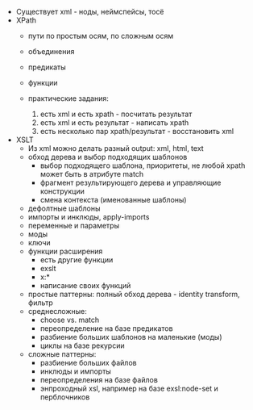 * Существует xml - ноды, неймспейсы, тосё
* XPath
    * пути по простым осям, по сложным осям
    * объединения
    * предикаты
    * функции

    * практические задания:
        1. есть xml и есть xpath - посчитать результат
        2. есть xml и есть результат - написать xpath
        3. есть несколько пар xpath/результат - восстановить xml
* XSLT
    * Из xml можно делать разный output: xml, html, text
    * обход дерева и выбор подходящих шаблонов
        * выбор подходящего шаблона, приоритеты, не любой xpath может
          быть в атрибуте match
        * фрагмент результирующего дерева и управляющие конструкции
        * смена контекста (именованные шаблоны)
    * дефолтные шаблоны
    * импорты и инклюды, apply-imports
    * переменные и параметры
    * моды
    * ключи
    * функции расширения
        * есть другие функции
        * exslt
        * x:*
        * написание своих функций
    * простые паттерны: полный обход дерева - identity transform, фильтр
    * среднесложные:
        * choose vs. match
        * переопределение на базе предикатов
        * разбиение больших шаблонов на маленькие (моды)
        * циклы на базе рекурсии
    * сложные паттерны:
        * разбиение больших файлов
        * инклюды и импорты
        * переопределения на базе файлов
        * энпроходный xsl, например на базе exsl:node-set и перблочников

